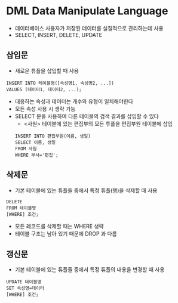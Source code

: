 # DML Data Manipulate Language
- 데이터베이스 사용자가 저장된 데이터를 실질적으로 관리하는데 사용
- SELECT, INSERT, DELETE, UPDATE

## 삽입문
- 새로운 튜플을 삽입할 때 사용
```
INSERT INTO 테이블명([속성명1, 속성명2, ...])
VALUES (데이터1, 데이터2, ...);
```
- 대응하는 속성과 데이터는 개수와 유형이 일치해야한다
- 모든 속성 사용 시 생략 가능
- SELECT 문을 사용하여 다른 테이블의 검색 결과를 삽입할 수 있다
    - <사원> 테이블에 있는 편집부의 모든 튜플을 편집부원 테이블에 삽입
    ```
    INSERT INTO 편집부원(이름, 생일)
    SELECT 이름, 생일
    FROM 사원
    WHERE 부서='편집';
    ```

## 삭제문
- 기본 테이블에 있는 튜플들 중에서 특정 튜플(행)을 삭제할 때 사용
```
DELETE
FROM 테이블명
[WHERE] 조건;
```
- 모든 레코드를 삭제할 때는 WHERE 생략
- 테이블 구조는 남아 있기 때문에 DROP 과 다름

## 갱신문
- 기본 테이블에 있는 튜플들 중에서 특정 튜플의 내용을 변경할 때 사용
```
UPDATE 테이블명
SET 속성명=데이터
[WHERE] 조건;
```

